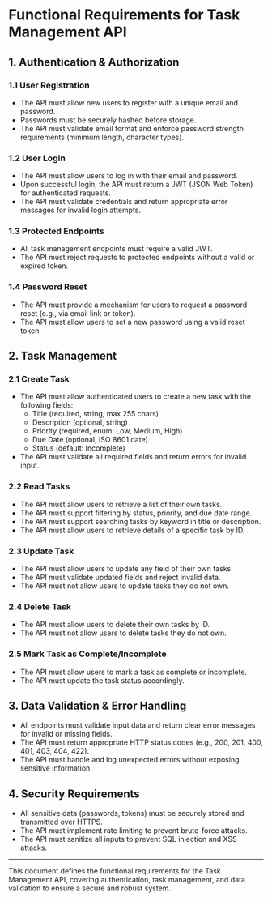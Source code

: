 # Functional Requirements for Task Management API

## 1. Authentication & Authorization

### 1.1 User Registration

- The API must allow new users to register with a unique email and password.
- Passwords must be securely hashed before storage.
- The API must validate email format and enforce password strength requirements (minimum length, character types).

### 1.2 User Login

- The API must allow users to log in with their email and password.
- Upon successful login, the API must return a JWT (JSON Web Token) for authenticated requests.
- The API must validate credentials and return appropriate error messages for invalid login attempts.

### 1.3 Protected Endpoints

- All task management endpoints must require a valid JWT.
- The API must reject requests to protected endpoints without a valid or expired token.

### 1.4 Password Reset

- The API must provide a mechanism for users to request a password reset (e.g., via email link or token).
- The API must allow users to set a new password using a valid reset token.

## 2. Task Management

### 2.1 Create Task

- The API must allow authenticated users to create a new task with the following fields:
  - Title (required, string, max 255 chars)
  - Description (optional, string)
  - Priority (required, enum: Low, Medium, High)
  - Due Date (optional, ISO 8601 date)
  - Status (default: Incomplete)
- The API must validate all required fields and return errors for invalid input.

### 2.2 Read Tasks

- The API must allow users to retrieve a list of their own tasks.
- The API must support filtering by status, priority, and due date range.
- The API must support searching tasks by keyword in title or description.
- The API must allow users to retrieve details of a specific task by ID.

### 2.3 Update Task

- The API must allow users to update any field of their own tasks.
- The API must validate updated fields and reject invalid data.
- The API must not allow users to update tasks they do not own.

### 2.4 Delete Task

- The API must allow users to delete their own tasks by ID.
- The API must not allow users to delete tasks they do not own.

### 2.5 Mark Task as Complete/Incomplete

- The API must allow users to mark a task as complete or incomplete.
- The API must update the task status accordingly.

## 3. Data Validation & Error Handling

- All endpoints must validate input data and return clear error messages for invalid or missing fields.
- The API must return appropriate HTTP status codes (e.g., 200, 201, 400, 401, 403, 404, 422).
- The API must handle and log unexpected errors without exposing sensitive information.

## 4. Security Requirements

- All sensitive data (passwords, tokens) must be securely stored and transmitted over HTTPS.
- The API must implement rate limiting to prevent brute-force attacks.
- The API must sanitize all inputs to prevent SQL injection and XSS attacks.

---

This document defines the functional requirements for the Task Management API, covering authentication, task management, and data validation to ensure a secure and robust system.
